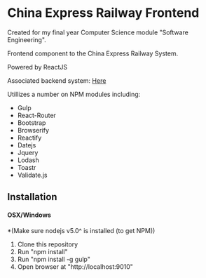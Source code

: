 # China Express Railway Frontend
Created for my final year Computer Science module "Software Engineering".

Frontend component to the China Express Railway System.

Powered by ReactJS

Associated backend system: [Here](https://github.com/dconey646/ChinaExpressRailwayWebService)

Utillizes a number on NPM modules including:
<ul>
  <li>Gulp</li>
  <li>React-Router</li>
  <li>Bootstrap</li>
  <li>Browserify</li>
  <li>Reactify</li>
  <li>Datejs</li>
  <li>Jquery</li>
  <li>Lodash</li>
  <li>Toastr</li>
  <li>Validate.js</li>
</ul>

## Installation
#### OSX/Windows

*(Make sure nodejs v5.0^ is installed (to get NPM))
<ol>
  <li>Clone this repository</li>
  <li>Run "npm install"</li>
  <li>Run "npm install -g gulp"</li>
  <li>Open browser at "http://localhost:9010"</li>
</ol>
